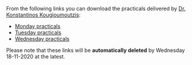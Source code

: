 From the following links you can download the practicals delivered by [Dr. Konstantinos Kougioumoutzis](www.kkougiou.com):  

- [Monday practicals](https://transferxl.com/08jCCv5cq2y63f)
- [Tuesday practicals](https://transferxl.com/08vYzQJrXLLVg5)
- [Wednesday practicals]() 

Please note that these links will be **automatically deleted** by Wednesday 18-11-2020 at the latest.

